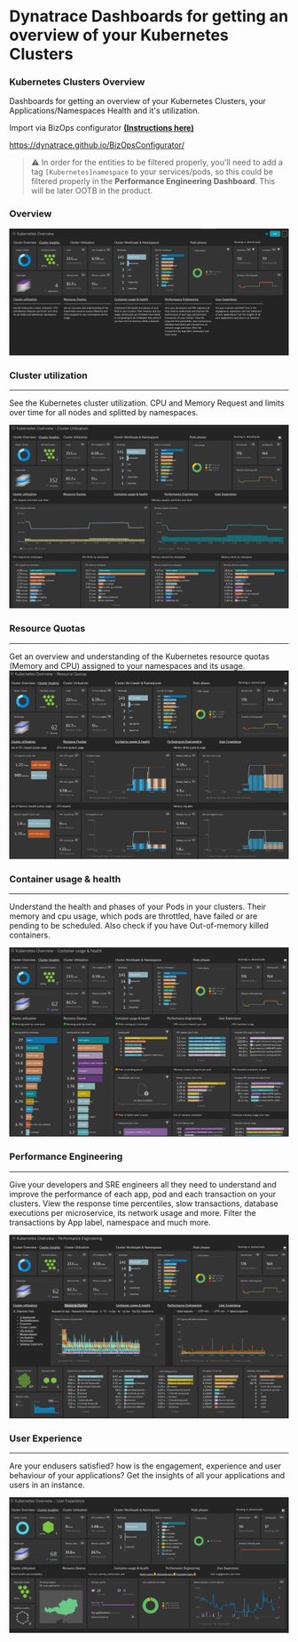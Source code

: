 # Dynatrace Dashboards for getting an overview of your Kubernetes Clusters


### Kubernetes Clusters Overview
Dashboards for getting an overview of your Kubernetes Clusters, your Applications/Namespaces Health and it's utilization.


Import via BizOps configurator **[(Instructions here)](how-to-import-using-bizops.md)**

https://dynatrace.github.io/BizOpsConfigurator/

> ⚠️ In order for the entities to be filtered properly, you'll need to add a tag `[Kubernetes]namespace` to your services/pods, so this could be filtered properly in the **Performance Engineering Dashboard**. This will be later OOTB in the product. 


### Overview
![#](img/overview.png)


### Cluster utilization
_____________________
See the Kubernetes cluster utilization. CPU and Memory Request and limits over time for all nodes and splitted by namespaces.

![#](img/cluster-utilization.png)


### Resource Quotas
_____________________
Get an overview and understanding of the Kubernetes resource quotas (Memory and CPU) assigned to your namespaces and its usage. 
![#](img/quotas.png)

### Container usage & health
_____________________
Understand the health and phases of your Pods in your clusters. Their memory and cpu usage, which pods are throttled, have failed or are pending to be scheduled. Also check if you have Out-of-memory killed containers.

![#](img/containers.png)


### Performance Engineering
_____________________
Give your developers and SRE engineers all they need to understand and improve the performance of each app, pod and each transaction on your clusters. View the response time percentiles, slow transactions, database executions per microservice, its network usage and more. Filter the transactions by App label, namespace and much more.  

![#](img/performanceeng.png)

### User Experience
_____________________
Are your endusers satisfied? how is the engagement, experience and user behaviour of your applications? Get the insights of all your applications and users in an instance.

![#](img/userexperience.png)


